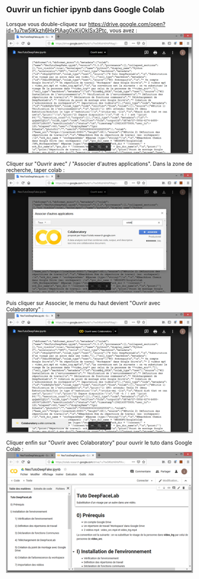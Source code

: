## Ouvrir un fichier ipynb dans Google Colab

Lorsque vous double-cliquez sur https://drive.google.com/open?id=1u7tw5lKkzh6HxPIAag0xKijOkISx3Ptc, vous avez :<br>
![](images/owc_image1.png)

Cliquer sur "Ouvrir avec" / "Associer d'autres applications".
Dans la zone de recherche, taper colab :
![](images/owc_image2.png)

Puis cliquer sur Associer, le menu du haut devient "Ouvrir avec Colaboratory" :
![](images/owc_image3.png)

Cliquer enfin sur "Ouvrir avec Colaboratory" pour ouvrir le tuto dans Google Colab :
![](images/owc_image4.png)
